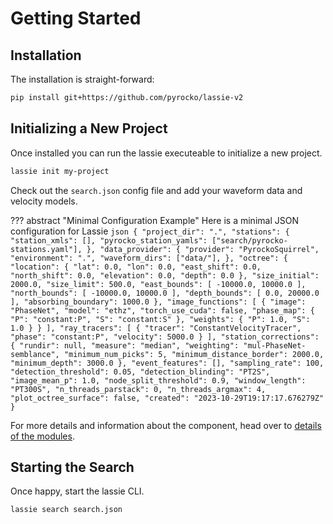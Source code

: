 # Getting Started

## Installation

The installation is straight-forward:

```sh title="From GitHub"
pip install git+https://github.com/pyrocko/lassie-v2
```

## Initializing a New Project

Once installed you can run the lassie executeable to initialize a new project.

```sh title="Initialize new Project"
lassie init my-project
```

Check out the `search.json` config file and add your waveform data and velocity models.

??? abstract "Minimal Configuration Example"
    Here is a minimal JSON configuration for Lassie
    ```json
    {
    "project_dir": ".",
    "stations": {
        "station_xmls": [],
        "pyrocko_station_yamls": ["search/pyrocko-stations.yaml"],
    },
    "data_provider": {
        "provider": "PyrockoSquirrel",
        "environment": ".",
        "waveform_dirs": ["data/"],
    },
    "octree": {
        "location": {
        "lat": 0.0,
        "lon": 0.0,
        "east_shift": 0.0,
        "north_shift": 0.0,
        "elevation": 0.0,
        "depth": 0.0
        },
        "size_initial": 2000.0,
        "size_limit": 500.0,
        "east_bounds": [
        -10000.0,
        10000.0
        ],
        "north_bounds": [
        -10000.0,
        10000.0
        ],
        "depth_bounds": [
        0.0,
        20000.0
        ],
        "absorbing_boundary": 1000.0
    },
    "image_functions": [
        {
        "image": "PhaseNet",
        "model": "ethz",
        "torch_use_cuda": false,
        "phase_map": {
            "P": "constant:P",
            "S": "constant:S"
        },
        "weights": {
            "P": 1.0,
            "S": 1.0
        }
        }
    ],
    "ray_tracers": [
        {
        "tracer": "ConstantVelocityTracer",
        "phase": "constant:P",
        "velocity": 5000.0
        }
    ],
    "station_corrections": {
        "rundir": null,
        "measure": "median",
        "weighting": "mul-PhaseNet-semblance",
        "minimum_num_picks": 5,
        "minimum_distance_border": 2000.0,
        "minimum_depth": 3000.0
    },
    "event_features": [],
    "sampling_rate": 100,
    "detection_threshold": 0.05,
    "detection_blinding": "PT2S",
    "image_mean_p": 1.0,
    "node_split_threshold": 0.9,
    "window_length": "PT300S",
    "n_threads_parstack": 0,
    "n_threads_argmax": 4,
    "plot_octree_surface": false,
    "created": "2023-10-29T19:17:17.676279Z"
    }
    ```

For more details and information about the component, head over to [details of the modules](components/seismic_data.md).

## Starting the Search

Once happy, start the lassie CLI.

```sh title="Start earthquake detection"
lassie search search.json
```
